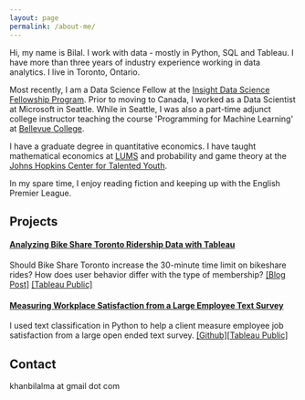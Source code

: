 ```yaml
---
layout: page
permalink: /about-me/
---
```


Hi, my name is Bilal. I work with data - mostly in Python, SQL and Tableau. I have more than three years of industry experience working in data analytics. I live in Toronto, Ontario.

Most recently, I am a Data Science Fellow at the [Insight Data Science Fellowship Program](https://insightfellows.com/data-science). Prior to moving to Canada, I worked as a Data Scientist at Microsoft in Seattle. While in Seattle, I was also a part-time adjunct college instructor teaching the course 'Programming for Machine Learning' at [Bellevue College](https://www.bellevuecollege.edu/).

I have a graduate degree in quantitative economics. I have taught mathematical economics at [LUMS](https://www.lums.edu.pk/) and  probability and game theory at the [Johns Hopkins Center for Talented Youth](https://cty.jhu.edu/).

In my spare time, I enjoy reading fiction and keeping up with the English Premier League.


## Projects

#### [Analyzing Bike Share Toronto Ridership Data with Tableau](https://bilalmkhan.github.io/analyzing-toronto-bike-share-data-with-tableau/)
Should Bike Share Toronto increase the 30-minute time limit on bikeshare rides? How does user behavior differ with the type of membership?
[[Blog Post]](https://bilalmkhan.github.io/analyzing-toronto-bike-share-data-with-tableau/) [[Tableau Public]](https://public.tableau.com/profile/khanbilalma#!/vizhome/BikeShareTorontoDifferencesinUserBehaviorByMembershipType/RidershipByUserType)

#### [Measuring Workplace Satisfaction from a Large Employee Text Survey](https://github.com/bilalmkhan/insight-project)
I used text classification in Python to help a client measure employee job satisfaction from a large open ended text survey.
[[Github]](https://github.com/bilalmkhan/insight-project)[[Tableau Public]](https://public.tableau.com/profile/khanbilalma#!/vizhome/Insight_FInal/Dashboard)

## Contact

khanbilalma at gmail dot com
